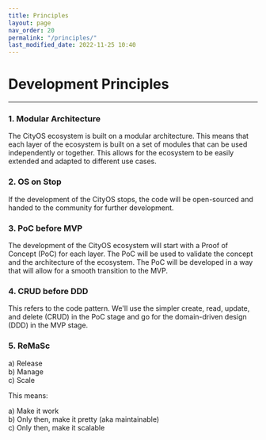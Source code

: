 ```yaml
---
title: Principles
layout: page
nav_order: 20
permalink: "/principles/"
last_modified_date: 2022-11-25 10:40
---
```


# Development Principles

----------------

### 1. Modular Architecture

The CityOS ecosystem is built on a modular architecture. This means that each layer of the ecosystem is built on a set of modules that can be used independently or together. This allows for the ecosystem to be easily extended and adapted to different use cases.


### 2. OS on Stop

If the development of the CityOS stops, the code will be open-sourced and handed to the community for further development.

### 3. PoC before MVP

The development of the CityOS ecosystem will start with a Proof of Concept (PoC) for each layer. The PoC will be used to validate the concept and the architecture of the ecosystem. The PoC will be developed in a way that will allow for a smooth transition to the MVP.

### 4. CRUD before DDD

This refers to the code pattern. We'll use the simpler create, read, update, and delete (CRUD) in the PoC stage and go for the domain-driven design (DDD) in the MVP stage.

### 5. ReMaSc

a) Release   
b) Manage   
c) Scale   

This means:

a) Make it work   
b) Only then, make it pretty (aka maintainable)   
c) Only then, make it scalable   